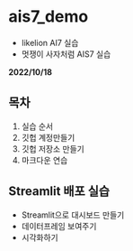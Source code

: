 # ais7_demo
* likelion AI7 실습
* 멋쟁이 사자처럼 AIS7 실습



**2022/10/18**

## 목차
1. 실습 순서
2. 깃헙 계정만들기
3. 깃헙 저장소 만들기
4. 마크다운 연습

## Streamlit 배포 실습
* Streamlit으로 대시보드 만들기
* 데이터프레임 보여주기
* 시각화하기
